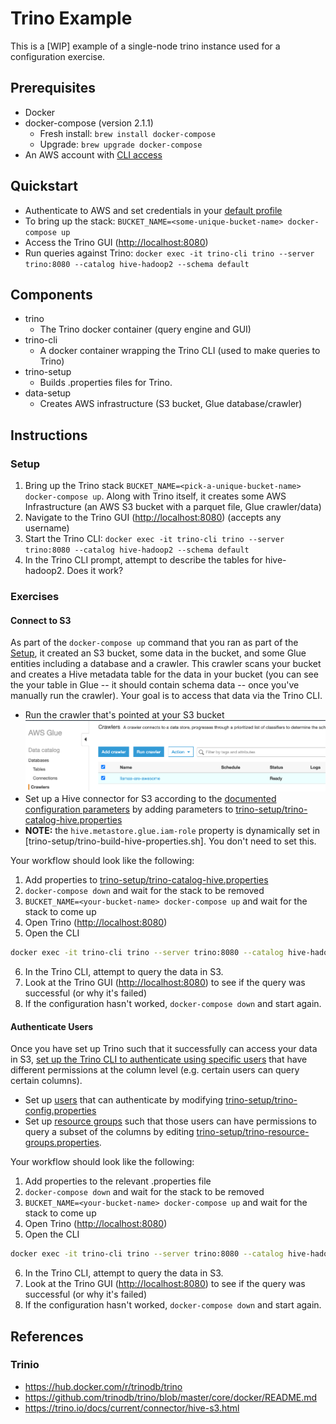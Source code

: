 # Trino Example
This is a [WIP] example of a single-node trino instance used for a configuration exercise.

## Prerequisites
* Docker
* docker-compose (version 2.1.1)
  * Fresh install: `brew install docker-compose`
  * Upgrade: `brew upgrade docker-compose`
* An AWS account with [CLI access](https://docs.aws.amazon.com/cli/latest/userguide/getting-started-install.html)

## Quickstart
* Authenticate to AWS and set credentials in your [default profile](https://docs.aws.amazon.com/cli/latest/userguide/cli-configure-files.html)
* To bring up the stack: `BUCKET_NAME=<some-unique-bucket-name> docker-compose up`
* Access the Trino GUI ([http://localhost:8080](http://localhost:8080))
* Run queries against Trino: `docker exec -it trino-cli trino --server trino:8080 --catalog hive-hadoop2 --schema default`

## Components

* trino
  * The Trino docker container (query engine and GUI)
* trino-cli
  * A docker container wrapping the Trino CLI (used to make queries to Trino)
* trino-setup
  * Builds .properties files for Trino.
* data-setup
  * Creates AWS infrastructure (S3 bucket, Glue database/crawler)

## Instructions
### Setup
1. Bring up the Trino stack `BUCKET_NAME=<pick-a-unique-bucket-name> docker-compose up`. Along with Trino itself, it creates some AWS Infrastructure (an AWS S3 bucket with a parquet file, Glue crawler/data)
3. Navigate to the Trino GUI ([http://localhost:8080](http://localhost:8080)) (accepts any username)
4. Start the Trino CLI: `docker exec -it trino-cli trino --server trino:8080 --catalog hive-hadoop2 --schema default`
5. In the Trino CLI prompt, attempt to describe the tables for hive-hadoop2. Does it work?

### Exercises
#### Connect to S3

As part of the `docker-compose up` command that you ran as part of the [Setup](#setup), it created an S3 bucket, some data in the bucket, and some Glue entities including a database and a crawler. This crawler scans your bucket and creates a Hive metadata table for the data in your bucket (you can see the your table in Glue -- it should contain schema data -- once you've manually run the crawler). Your goal is to access that data via the Trino CLI.

* Run the crawler that's pointed at your S3 bucket
![crawler.png](crawler.png)
* Set up a Hive connector for S3 according to the [documented configuration parameters](https://trino.io/docs/current/connector/hive-s3.html) by adding parameters to [trino-setup/trino-catalog-hive.properties](./trino-setup/trino-catalog-hive.properties)
* **NOTE:** the `hive.metastore.glue.iam-role` property is dynamically set in [trino-setup/trino-build-hive-properties.sh]. You don't need to set this.

Your workflow should look like the following:

1. Add properties to [trino-setup/trino-catalog-hive.properties](./trino-setup/trino-catalog-hive.properties)
2. `docker-compose down` and wait for the stack to be removed
3. `BUCKET_NAME=<your-bucket-name> docker-compose up` and wait for the stack to come up
4. Open Trino ([http://localhost:8080](http://localhost:8080))
5. Open the CLI

```bash
docker exec -it trino-cli trino --server trino:8080 --catalog hive-hadoop2 --schema default
```

6. In the Trino CLI, attempt to query the data in S3.
7. Look at the Trino GUI ([http://localhost:8080](http://localhost:8080)) to see if the query was successful (or why it's failed)
8. If the configuration hasn't worked, `docker-compose down` and start again.

#### Authenticate Users

Once you have set up Trino such that it successfully can access your data in S3, [set up the Trino CLI to authenticate using specific users](https://trino.io/docs/current/installation/cli.html#authentication) that have different permissions at the column level (e.g. certain users can query certain columns).

* Set up [users](https://trino.io/docs/current/security/user-mapping.html) that can authenticate by modifying [trino-setup/trino-config.properties](./trino-setup/trino-config.properties)
* Set up [resource groups](https://trino.io/docs/current/admin/resource-groups.html) such that those users can have permissions to query a subset of the columns by editing [trino-setup/trino-resource-groups.properties](./trino-setup/trino-resource-groups.properties).

Your workflow should look like the following:

1. Add properties to the relevant .properties file
2. `docker-compose down` and wait for the stack to be removed
3. `BUCKET_NAME=<your-bucket-name> docker-compose up` and wait for the stack to come up
4. Open Trino ([http://localhost:8080](http://localhost:8080))
5. Open the CLI

```bash
docker exec -it trino-cli trino --server trino:8080 --catalog hive-hadoop2 --schema default --user <your user>
```

6. In the Trino CLI, attempt to query the data in S3.
7. Look at the Trino GUI ([http://localhost:8080](http://localhost:8080)) to see if the query was successful (or why it's failed)
8. If the configuration hasn't worked, `docker-compose down` and start again.


## References
### Trinio
* https://hub.docker.com/r/trinodb/trino
* https://github.com/trinodb/trino/blob/master/core/docker/README.md
* https://trino.io/docs/current/connector/hive-s3.html



